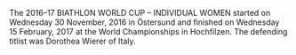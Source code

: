 The 2016–17 BIATHLON WORLD CUP – INDIVIDUAL WOMEN started on Wednesday 30 November, 2016 in Östersund and finished on Wednesday 15 February, 2017 at the World Championships in Hochfilzen. The defending titlist was Dorothea Wierer of Italy.
